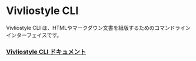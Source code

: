 # Vivliostyle CLI

Vivliostyle CLI は、HTMLやマークダウン文書を組版するためのコマンドラインインターフェイスです。

### [Vivliostyle CLI ドキュメント](https://github.com/vivliostyle/vivliostyle-cli/blob/main/docs/ja/index.md)
